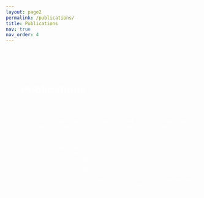 ```yaml
---
layout: page2
permalink: /publications/
title: Publications
nav: true
nav_order: 4
---
```


<!-- Hero Section with Background Image -->
<div class="hero-section">
  <div class="hero-overlay">
    <!-- Publications Title -->
    <div style="height: 50px;"></div>
    <h1 class="hero-title">Publications</h1>
    <div style="height: 20px;"></div>

    <!-- Introduction text -->
    <span class="hero-text">Publications from DEPICT can be found in the departments' research registration system, PURE.</span>
    <div style="height: 100px;"></div>

    <!-- Links -->
    <div class="links-container">
      <a href="https://research.regionh.dk/da/organisations/afdeling-for-r%c3%b8ntgen-og-skanning/publications/" class="styled-link">Research from the Department of Radiology and Imaging</a>
      <div style="height: 20px;"></div>
      <a href="https://research.regionh.dk/da/organisations/afdeling-for-klinisk-fysiologi-og-nuklearmedicin" class="styled-link">Research from the Department of Clinical Physiology and Nuclear Medicine</a>
    </div>
  </div>
</div>

<style>
  /* Hero Section */
  .hero-section {
    position: relative;
    width: 100%;
    height: 100vh; /* Fylder hele skærmen */
    overflow: hidden; /* Sørger for at billede ikke overskrider containeren */
    margin: 0; /* Fjern margin på body for at fjerne side margin */
    background-image: url('/assets/img/Background_Publications.png'); /* Sætter baggrundsbilledet */
    background-size: cover; /* Sørger for at billedet fylder hele skærmen */
    background-position: center; /* Centrerer billedet */
  }

  .hero-overlay {
    position: absolute;
    top: 0;
    left: 0;
    width: 100%;
    height: 100%;
    background: none;
    color: white; /* Tekstfarve hvid */
    display: flex;
    flex-direction: column;
    justify-content: flex-start; /* Juster teksten opad */
    z-index: 2; /* Sørger for at tekst og links er ovenpå billedet */
    padding: 40px; /* Justering af afstand */
  }

  .hero-title {
    font-size: 2em; /* Større font til overskriften */
    margin: 0 0 10px; /* Afstand under overskriften */
    color: white; /* Sørger for at overskriften er hvid */
    text-align: left; /* Venstrestil overskriften */
    font-weight: bold; /* Gør overskriften fed */
  }

  .hero-text {
    font-size: 1.5em;
    color: white; /* Sørger for at introduktionsteksten er hvid */
    margin-bottom: 20px; /* Plads mellem introduktionstekst og links */
    text-align: left; /* Venstrestil introduktionsteksten */
  }

  .links-container {
    display: flex;
    flex-direction: column;
    align-items: center; /* Centrer linksene horisontalt */
    justify-content: center; /* Centrer linksene vertikalt */
    width: 100%; /* Sørger for at containeren fylder hele bredden */
    max-width: 2000px; /* Begræns bredden af containeren */
    margin: 0 auto; /* Centrer containeren horisontalt */
  }

  .styled-link {
    font-size: 1.2em;
    display: block;
    padding: 25px 200px; /* Øget padding for at gøre kasserne mere aflange */
    margin: 10px 0;
    background-color: #648bbb;
    color: white; /* Sørger for at linkene er hvid */
    text-align: center;
    text-decoration: none;
    border-radius: 5px;
    transition: background-color 0.3s ease;
    width: 100%; /* Indsæt en fast bredde, så de ikke fylder hele bredden */
    max-width: 700px; /* Maksimal bredde, så de ikke bliver for brede */
  }

  .styled-link:hover {
    background-color: rgb(42, 74, 114);
    text-decoration: none; /* Bevar ingen streg under link */
    color: white;
  }

  /* Responsive Design for Smaller Screens */
  @media (max-width: 768px) {
    .styled-link {
      padding: 15px 20px; /* Reducer padding til mindre skærme */
      font-size: 1em; /* Reducer fontstørrelsen */
      max-width: 90%; /* Lad linkboksene fylde næsten hele bredden */
    }

    .hero-title {
      font-size: 1.5em; /* Reducer fontstørrelsen for titlen */
    }

    .hero-text {
      font-size: 1.2em; /* Reducer fontstørrelsen for teksten */
    }
  }
</style>
